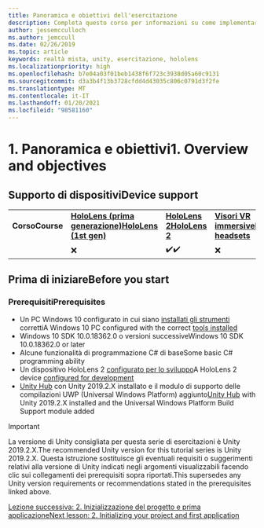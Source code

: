 ```yaml
---
title: Panoramica e obiettivi dell'esercitazione
description: Completa questo corso per informazioni su come implementare il riconoscimento volto di Azure in un'applicazione di realtà mista.
author: jessemcculloch
ms.author: jemccull
ms.date: 02/26/2019
ms.topic: article
keywords: realtà mista, unity, esercitazione, hololens
ms.localizationpriority: high
ms.openlocfilehash: b7e04a03f01beb1438f6f723c3938d05a60c9131
ms.sourcegitcommit: d3a3b4f13b3728cfdd4d43035c806c0791d3f2fe
ms.translationtype: MT
ms.contentlocale: it-IT
ms.lasthandoff: 01/20/2021
ms.locfileid: "98581160"
---
```

# <a name="1-overview-and-objectives"></a><span data-ttu-id="205c5-104">1. Panoramica e obiettivi</span><span class="sxs-lookup"><span data-stu-id="205c5-104">1. Overview and objectives</span></span>

## <a name="device-support"></a><span data-ttu-id="205c5-105">Supporto di dispositivi</span><span class="sxs-lookup"><span data-stu-id="205c5-105">Device support</span></span>

<table>
    <colgroup>
    <col width="25%" />
    <col width="25%" />
    <col width="25%" />
    <col width="25%" />
    </colgroup>
    <tr>
        <td><span data-ttu-id="205c5-106"><strong>Corso</strong></span><span class="sxs-lookup"><span data-stu-id="205c5-106"><strong>Course</strong></span></span></td>
        <td><span data-ttu-id="205c5-107"><a href="/hololens/hololens1-hardware"><strong>HoloLens (prima generazione)</strong></a></span><span class="sxs-lookup"><span data-stu-id="205c5-107"><a href="/hololens/hololens1-hardware"><strong>HoloLens (1st gen)</strong></a></span></span></td>
        <td><span data-ttu-id="205c5-108"><a href="https://www.microsoft.com//hololens/hardware"><strong>HoloLens 2</strong></a></span><span class="sxs-lookup"><span data-stu-id="205c5-108"><a href="https://www.microsoft.com//hololens/hardware"><strong>HoloLens 2</strong></a></span></span></td>
        <td><span data-ttu-id="205c5-109"><a href="../../../discover/immersive-headset-hardware-details.md"><strong>Visori VR immersive</strong></a></span><span class="sxs-lookup"><span data-stu-id="205c5-109"><a href="../../../discover/immersive-headset-hardware-details.md"><strong>Immersive headsets</strong></a></span></span></td>
    </tr>
     <tr>
        <td></td>
        <td>❌</td>
        <td><span data-ttu-id="205c5-110">✔️</span><span class="sxs-lookup"><span data-stu-id="205c5-110">✔️</span></span></td>
        <td>❌</td>
    </tr>
</table>

## <a name="before-you-start"></a><span data-ttu-id="205c5-111">Prima di iniziare</span><span class="sxs-lookup"><span data-stu-id="205c5-111">Before you start</span></span>

### <a name="prerequisites"></a><span data-ttu-id="205c5-112">Prerequisiti</span><span class="sxs-lookup"><span data-stu-id="205c5-112">Prerequisites</span></span>

* <span data-ttu-id="205c5-113">Un PC Windows 10 configurato in cui siano [installati gli strumenti](../../install-the-tools.md) corretti</span><span class="sxs-lookup"><span data-stu-id="205c5-113">A Windows 10 PC configured with the correct [tools installed](../../install-the-tools.md)</span></span>
* <span data-ttu-id="205c5-114">Windows 10 SDK 10.0.18362.0 o versioni successive</span><span class="sxs-lookup"><span data-stu-id="205c5-114">Windows 10 SDK 10.0.18362.0 or later</span></span>
* <span data-ttu-id="205c5-115">Alcune funzionalità di programmazione C# di base</span><span class="sxs-lookup"><span data-stu-id="205c5-115">Some basic C# programming ability</span></span>
* <span data-ttu-id="205c5-116">Un dispositivo HoloLens 2 [configurato per lo sviluppo](../../platform-capabilities-and-apis/using-visual-studio.md#enabling-developer-mode)</span><span class="sxs-lookup"><span data-stu-id="205c5-116">A HoloLens 2 device [configured for development](../../platform-capabilities-and-apis/using-visual-studio.md#enabling-developer-mode)</span></span>
* <span data-ttu-id="205c5-117"><a href="https://docs.unity3d.com/Manual/GettingStartedInstallingHub.html" target="_blank">Unity Hub</a> con Unity 2019.2.X installato e il modulo di supporto delle compilazioni UWP (Universal Windows Platform) aggiunto</span><span class="sxs-lookup"><span data-stu-id="205c5-117"><a href="https://docs.unity3d.com/Manual/GettingStartedInstallingHub.html" target="_blank">Unity Hub</a> with Unity 2019.2.X installed and the Universal Windows Platform Build Support module added</span></span>

> [!IMPORTANT]
> <span data-ttu-id="205c5-118">La versione di Unity consigliata per questa serie di esercitazioni è Unity 2019.2.X.</span><span class="sxs-lookup"><span data-stu-id="205c5-118">The recommended Unity version for this tutorial series is Unity 2019.2.X.</span></span> <span data-ttu-id="205c5-119">Questa istruzione sostituisce gli eventuali requisiti o suggerimenti relativi alla versione di Unity indicati negli argomenti visualizzabili facendo clic sui collegamenti dei prerequisiti sopra riportati.</span><span class="sxs-lookup"><span data-stu-id="205c5-119">This supersedes any Unity version requirements or recommendations stated in the prerequisites linked above.</span></span>

[<span data-ttu-id="205c5-120">Lezione successiva: 2. Inizializzazione del progetto e prima applicazione</span><span class="sxs-lookup"><span data-stu-id="205c5-120">Next lesson: 2. Initializing your project and first application</span></span>](./mr-learning-base-02.md)